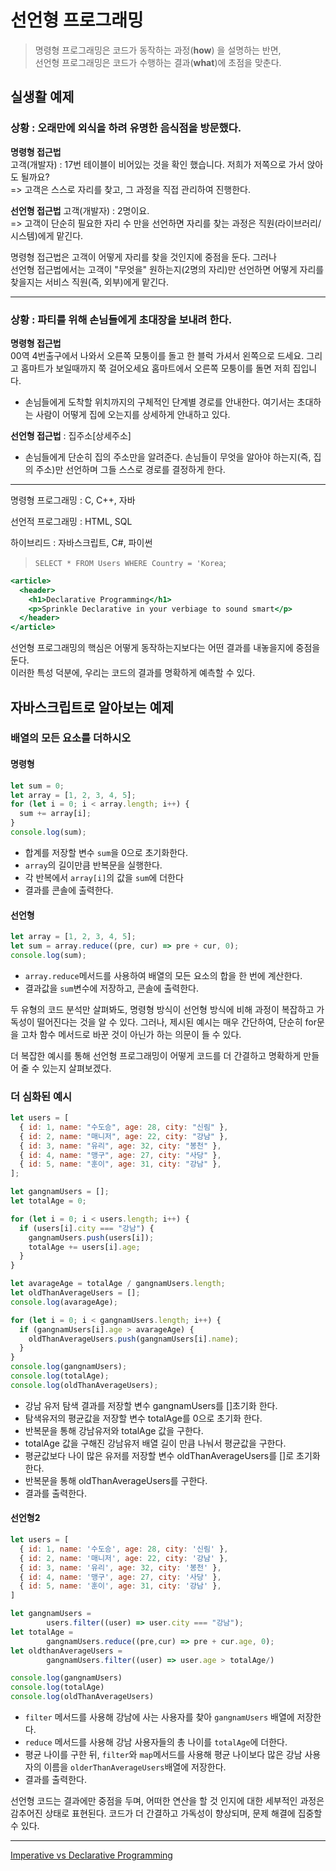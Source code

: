 # 선언형 프로그래밍

> 명령형 프로그래밍은 코드가 동작하는 과정(**how**) 을 설명하는 반면,  
> 선언형 프로그래밍은 코드가 수행하는 결과(**what**)에 초점을 맞춘다.

## 실생활 예제

### 상황 : 오래만에 외식을 하려 유명한 음식점을 방문했다.

**명령형 접근법**  
고객(개발자) : 17번 테이블이 비어있는 것을 확인 했습니다. 저희가 저쪽으로 가서 앉아도 될까요?  
=> 고객은 스스로 자리를 찾고, 그 과정을 직접 관리하여 진행한다.

**선언형 접근법**
고객(개발자) : 2명이요.  
=> 고객이 단순히 필요한 자리 수 만을 선언하면 자리를 찾는 과정은 직원(라이브러리/시스템)에게 맡긴다.

명령형 접근법은 고객이 어떻게 자리를 찾을 것인지에 중점을 둔다. 그러나  
선언형 접근법에서는 고객이 "무엇을" 원하는지(2명의 자리)만 선언하면 어떻게 자리를 찾을지는 서비스 직원(즉, 외부)에게 맡긴다.

---

### 상황 : 파티를 위해 손님들에게 초대장을 보내려 한다.

**명령형 접근법**  
00역 4번출구에서 나와서 오른쪽 모퉁이를 돌고 한 블럭 가셔서 왼쪽으로 드세요. 그리고 홈마트가 보일때까지 쭉 걸어오세요 홈마트에서 오른쪽 모퉁이를 돌면 저희 집입니다.

- 손님들에게 도착할 위치까지의 구체적인 단계별 경로를 안내한다. 여기서는 초대하는 사람이 어떻게 집에 오는지를 상세하게 안내하고 있다.

**선언형 접근법** : 집주소[상세주소]

- 손님들에게 단순히 집의 주소만을 알려준다. 손님들이 무엇을 알아야 하는지(즉, 집의 주소)만 선언하며 그들 스스로 경로를 결정하게 한다.

---

명령형 프로그래밍 : C, C++, 자바

선언적 프로그래밍 : HTML, SQL

하이브리드 : 자바스크립트, C#, 파이썬

> `SELECT * FROM Users WHERE Country = 'Korea`;

```jsx
<article>
  <header>
    <h1>Declarative Programming</h1>
    <p>Sprinkle Declarative in your verbiage to sound smart</p>
  </header>
</article>
```

선언형 프로그래밍의 핵심은 어떻게 동작하는지보다는 어떤 결과를 내놓을지에 중점을 둔다.  
이러한 특성 덕분에, 우리는 코드의 결과를 명확하게 예측할 수 있다.

## 자바스크립트로 알아보는 예제

### 배열의 모든 요소를 더하시오

#### 명령형

```jsx
let sum = 0;
let array = [1, 2, 3, 4, 5];
for (let i = 0; i < array.length; i++) {
  sum += array[i];
}
console.log(sum);
```

- 합계를 저장할 변수 `sum`을 0으로 초기화한다.
- `array`의 길이만큼 반복문을 실행한다.
- 각 반복에서 `array[i]`의 값을 `sum`에 더한다
- 결과를 콘솔에 출력한다.

#### 선언형

```jsx
let array = [1, 2, 3, 4, 5];
let sum = array.reduce((pre, cur) => pre + cur, 0);
console.log(sum);
```

- `array.reduce`메서드를 사용하여 배열의 모든 요소의 합을 한 번에 계산한다.
- 결과값을 `sum`변수에 저장하고, 콘솔에 출력한다.

두 유형의 코드 분석만 살펴봐도, 명령형 방식이 선언형 방식에 비해 과정이 복잡하고 가독성이 떨어진다는 것을 알 수 있다. 그러나, 제시된 예시는 매우 간단하여, 단순히 for문을 고차 함수 메서드로 바꾼 것이 아닌가 하는 의문이 들 수 있다.

더 복잡한 예시를 통해 선언형 프로그래밍이 어떻게 코드를 더 간결하고 명확하게 만들어 줄 수 있는지 살펴보겠다.

### 더 심화된 예시

```jsx
let users = [
  { id: 1, name: "수도승", age: 28, city: "신림" },
  { id: 2, name: "매니저", age: 22, city: "강남" },
  { id: 3, name: "유리", age: 32, city: "봉천" },
  { id: 4, name: "맹구", age: 27, city: "사당" },
  { id: 5, name: "훈이", age: 31, city: "강남" },
];

let gangnamUsers = [];
let totalAge = 0;

for (let i = 0; i < users.length; i++) {
  if (users[i].city === "강남") {
    gangnamUsers.push(users[i]);
    totalAge += users[i].age;
  }
}

let avarageAge = totalAge / gangnamUsers.length;
let oldThanAverageUsers = [];
console.log(avarageAge);

for (let i = 0; i < gangnamUsers.length; i++) {
  if (gangnamUsers[i].age > avarageAge) {
    oldThanAverageUsers.push(gangnamUsers[i].name);
  }
}
console.log(gangnamUsers);
console.log(totalAge);
console.log(oldThanAverageUsers);
```

- 강남 유저 탐색 결과를 저장할 변수 gangnamUsers를 []초기화 한다.
- 탐색유저의 평균값을 저장할 변수 totalAge를 0으로 초기화 한다.
- 반복문을 통해 강남유저와 totalAge 값을 구한다.
- totalAge 값을 구해진 강남유저 배열 길이 만큼 나눠서 평균값을 구한다.
- 평균값보다 나이 많은 유저를 저장할 변수 oldThanAverageUsers를 []로 초기화한다.
- 반복문을 통해 oldThanAverageUsers를 구한다.
- 결과를 출력한다.

#### 선언형2

```jsx
let users = [
  { id: 1, name: '수도승', age: 28, city: '신림' },
  { id: 2, name: '매니저', age: 22, city: '강남' },
  { id: 3, name: '유리', age: 32, city: '봉천' },
  { id: 4, name: '맹구', age: 27, city: '사당' },
  { id: 5, name: '훈이', age: 31, city: '강남' },
]

let gangnamUsers =
        users.filter((user) => user.city === "강남");
let totalAge =
        gangnamUsers.reduce((pre,cur) => pre + cur.age, 0);
let oldthanAverageUsers =
        gangnamUsers.filter((user) => user.age > totalAge/)

console.log(gangnamUsers)
console.log(totalAge)
console.log(oldThanAverageUsers)
```

- `filter` 메서드를 사용해 강남에 사는 사용자를 찾아 `gangnamUsers` 배열에 저장한다.
- `reduce` 메서드를 사용해 강남 사용자들의 총 나이를 `totalAge`에 더한다.
- 평균 나이를 구한 뒤, `filter`와 `map`메서드를 사용해 평균 나이보다 많은 강남 사용자의 이름을 `olderThanAverageUsers`배열에 저장한다.
- 결과를 출력한다.

선언형 코드는 결과에만 중점을 두며, 어떠한 연산을 할 것 인지에 대한 세부적인 과정은 감추어진 상태로 표현된다. 코드가 더 간결하고 가독성이 향상되며, 문제 해결에 집중할 수 있다.

---

[Imperative vs Declarative Programming](https://ui.dev/imperative-vs-declarative-programming)

